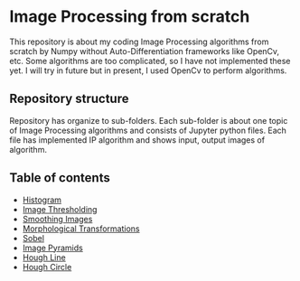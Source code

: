 # Image Processing from scratch

This repository is about my coding Image Processing algorithms from scratch by Numpy without Auto-Differentiation frameworks like OpenCv, etc. Some algorithms are too complicated, so I have not implemented these yet. I will try in future but in present, I used OpenCv to perform algorithms.

## Repository structure
Repository has organize to sub-folders. Each sub-folder is about one topic of Image Processing algorithms and consists of Jupyter python files. Each file has implemented IP algorithm and shows input, output images of algorithm.

## Table of contents
* [Histogram](https://github.com/naot97/Implement_Image_Processing/blob/master/Histogram.ipynb)
* [Image Thresholding](https://github.com/naot97/image-processing-from-scratch/blob/master/threshold.ipynb)
* [Smoothing Images](https://github.com/naot97/image-processing-from-scratch/blob/master/Smoothing.ipynb)
* [Morphological Transformations](https://github.com/naot97/image-processing-from-scratch/blob/master/Implement_morphology.ipynb)
* [Sobel](https://github.com/naot97/image-processing-from-scratch/blob/master/Sobel_implement.ipynb)
* [Image Pyramids](https://github.com/naot97/image-processing-from-scratch/blob/master/Image_Pyramids.ipynb)
* [Hough Line](https://github.com/naot97/image-processing-from-scratch/blob/master/Hough_Line.ipynb)
* [Hough Circle](https://github.com/naot97/image-processing-from-scratch/blob/master/Hough_Circle.ipynb)
